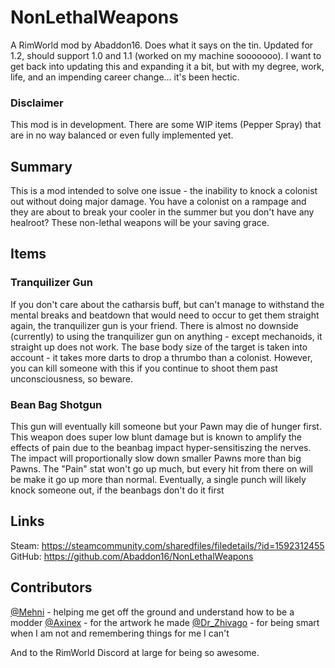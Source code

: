 # NonLethalWeapons
A RimWorld mod by Abaddon16. Does what it says on the tin. Updated for 1.2, should support 1.0 and 1.1 (worked on my machine sooooooo). I want to get back into updating this and expanding it a bit, but with my degree, work, life, and an impending career change... it's been hectic.

### Disclaimer
This mod is in development. There are some WIP items (Pepper Spray) that are in no way balanced or even fully implemented yet.

## Summary
This is a mod intended to solve one issue - the inability to knock a colonist out without doing major damage. You have a colonist on a rampage and they are about to break your cooler in the summer but you don't have any healroot? These non-lethal weapons will be your saving grace.

## Items

### Tranquilizer Gun
If you don't care about the catharsis buff, but can't manage to withstand the mental breaks and beatdown that would need to occur to get them straight again, the tranquilizer gun is your friend. There is almost no downside (currently) to using the tranquilizer gun on anything - except mechanoids, it straight up does not work. The base body size of the target is taken into account - it takes more darts to drop a thrumbo than a colonist. However, you can kill someone with this if you continue to shoot them past unconsciousness, so beware.

### Bean Bag Shotgun
This gun will eventually kill someone but your Pawn may die of hunger first. This weapon does super low blunt damage but is known to amplify the effects of pain due to the beanbag impact hyper-sensitiszing the nerves. The impact will proportionally slow down smaller Pawns more than big Pawns. The "Pain" stat won't go up much, but every hit from there on will be make it go up more than normal. Eventually, a single punch will likely knock someone out, if the beanbags don't do it first

## Links
Steam: https://steamcommunity.com/sharedfiles/filedetails/?id=1592312455
GitHub: https://github.com/Abaddon16/NonLethalWeapons

## Contributors
[@Mehni](https://github.com/Mehni) - helping me get off the ground and understand how to be a modder
[@Axinex](https://github.com/Axinex) - for the artwork he made
[@Dr_Zhivago](https://github.com/DrZhivago1) - for being smart when I am not and remembering things for me I can't

And to the RimWorld Discord at large for being so awesome.
